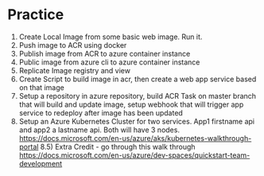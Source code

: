 # Practice

1) Create Local Image from some basic web image.  Run it.
2) Push image to ACR using docker
3) Publish image from ACR to azure container instance
4) Public image from azure cli to azure container instance
5) Replicate Image registry and view
6) Create Script to build image in acr, then create a web app service based on that image
7) Setup a repository in azure repository, build ACR Task on master branch that will build and update image, setup webhook that will trigger app service to redeploy after image has been updated
8) Setup an Azure Kubernetes Cluster for two services.  App1 firstname api and app2 a lastname api.  Both will have 3 nodes.  https://docs.microsoft.com/en-us/azure/aks/kubernetes-walkthrough-portal
8.5) Extra Credit - go through this walk through https://docs.microsoft.com/en-us/azure/dev-spaces/quickstart-team-development

